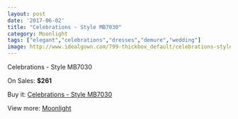```yaml
---
layout: post
date: '2017-06-02'
title: "Celebrations - Style MB7030"
category: Moonlight
tags: ["elegant","celebrations","dresses","demure","wedding"]
image: http://www.idealgown.com/799-thickbox_default/celebrations-style-mb7030.jpg
---
```

Celebrations - Style MB7030

On Sales: **$261**
<a href="https://www.idealgown.com/en/moonlight/366-celebrations-style-mb7030.html"><amp-img layout="responsive" width="600" height="600" src="//www.idealgown.com/799-thickbox_default/celebrations-style-mb7030.jpg" alt="Celebrations - Style MB7030 0" /></a>
<a href="https://www.idealgown.com/en/moonlight/366-celebrations-style-mb7030.html"><amp-img layout="responsive" width="600" height="600" src="//www.idealgown.com/800-thickbox_default/celebrations-style-mb7030.jpg" alt="Celebrations - Style MB7030 1" /></a>

Buy it: [Celebrations - Style MB7030](https://www.idealgown.com/en/moonlight/366-celebrations-style-mb7030.html "Celebrations - Style MB7030")

View more: [Moonlight](https://www.idealgown.com/en/6-moonlight "Moonlight")